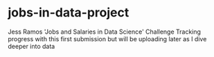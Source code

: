 # jobs-in-data-project
Jess Ramos 'Jobs and Salaries in Data Science' Challenge
Tracking progress with this first submission but will be uploading later as I dive deeper into data
